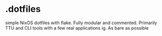 # .dotfiles
simple NixOS dotfiles with flake. Fully modular and commented. Primarily TTU and CLI tools with a few real applications ig. As bare as possible
